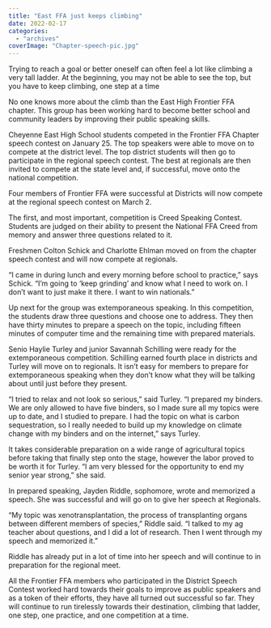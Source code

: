 ```yaml
---
title: "East FFA just keeps climbing"
date: 2022-02-17
categories: 
  - "archives"
coverImage: "Chapter-speech-pic.jpg"
---
```


Trying to reach a goal or better oneself can often feel a lot like climbing a very tall ladder. At the beginning, you may not be able to see the top, but you have to keep climbing, one step at a time

No one knows more about the climb than the East High Frontier FFA chapter. This group has been working hard to become better school and community leaders by improving their public speaking skills.

Cheyenne East High School students competed in the Frontier FFA Chapter speech contest on January 25. The top speakers were able to move on to compete at the district level. The top district students will then go to participate in the regional speech contest. The best at regionals are then invited to compete at the state level and, if successful, move onto the national competition.

Four members of Frontier FFA were successful at Districts will now compete at the regional speech contest on March 2.

The first, and most important, competition is Creed Speaking Contest. Students are judged on their ability to present the National FFA Creed from memory and answer three questions related to it.

Freshmen Colton Schick and Charlotte Ehlman moved on from the chapter speech contest and will now compete at regionals.

“I came in during lunch and every morning before school to practice,” says Schick. “I’m going to ‘keep grinding’ and know what I need to work on. I don’t want to just make it there. I want to win nationals.”

Up next for the group was extemporaneous speaking. In this competition, the students draw three questions and choose one to address. They then have thirty minutes to prepare a speech on the topic, including fifteen minutes of computer time and the remaining time with prepared materials.

Senio Haylie Turley and junior Savannah Schilling were ready for the extemporaneous competition. Schilling earned fourth place in districts and Turley will move on to regionals. It isn’t easy for members to prepare for extemporaneous speaking when they don’t know what they will be talking about until just before they present.

“I tried to relax and not look so serious,” said Turley. “I prepared my binders. We are only allowed to have five binders, so I made sure all my topics were up to date, and I studied to prepare. I had the topic on what is carbon sequestration, so I really needed to build up my knowledge on climate change with my binders and on the internet,” says Turley.

It takes considerable preparation on a wide range of agricultural topics before taking that finally step onto the stage, however the labor proved to be worth it for Turley. “I am very blessed for the opportunity to end my senior year strong,” she said.

In prepared speaking, Jayden Riddle, sophomore, wrote and memorized a speech. She was successful and will go on to give her speech at Regionals.

“My topic was xenotransplantation, the process of transplanting organs between different members of species,” Riddle said. “I talked to my ag teacher about questions, and I did a lot of research. Then I went through my speech and memorized it.”

Riddle has already put in a lot of time into her speech and will continue to in preparation for the regional meet.

All the Frontier FFA members who participated in the District Speech Contest worked hard towards their goals to improve as public speakers and as a token of their efforts, they have all turned out successful so far. They will continue to run tirelessly towards their destination, climbing that ladder, one step, one practice, and one competition at a time.
